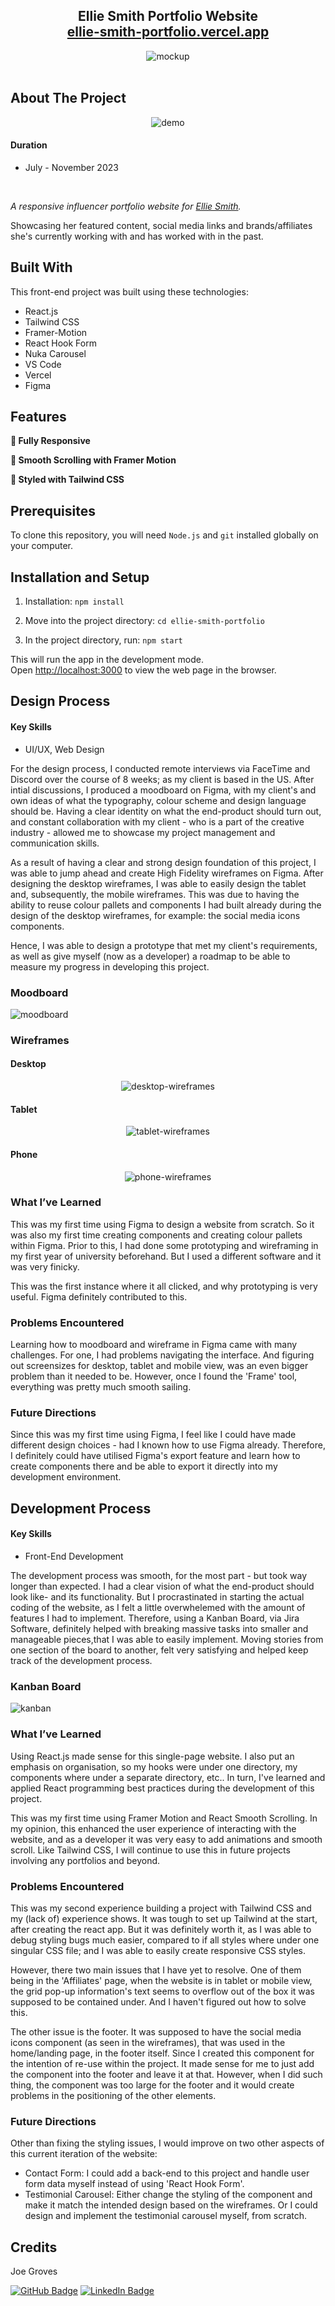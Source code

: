 <h2 align="center">
  Ellie Smith Portfolio Website<br/>
  <a href="https://ellie-smith-portfolio.vercel.app/" target="_blank">ellie-smith-portfolio.vercel.app</a>
</h2>
<div align="center">
  <img alt="mockup" src="./mockups/ellie-mockups.png" style="max-width: 800px" />
</div>

<br/>

## About The Project

<div align="center">
  <img alt="demo" src="./mockups/ellie-smith-portfolio.gif" />
</div>

#### Duration
- July - November 2023

<br/>

*A responsive influencer portfolio website for [Ellie Smith](https://www.youtube.com/@elliedee5221).*

Showcasing her featured content, social media links and brands/affiliates she's currently working with and has worked with in the past.


## Built With

This front-end project was built using these technologies:
- React.js 
- Tailwind CSS 
- Framer-Motion
- React Hook Form
- Nuka Carousel
- VS Code
- Vercel
- Figma

## Features

**📱 Fully Responsive**

**📜 Smooth Scrolling with Framer Motion**

**🎨 Styled with Tailwind CSS**

## Prerequisites

To clone this repository, you will need `Node.js` and `git` installed globally on your computer.

## Installation and Setup

1. Installation: `npm install`

2. Move into the project directory: `cd ellie-smith-portfolio`

3. In the project directory, run: `npm start`

This will run the app in the development mode.\
Open [http://localhost:3000](http://localhost:3000) to view the web page in the browser.

## Design Process

#### Key Skills
- UI/UX, Web Design

For the design process, I conducted remote interviews via FaceTime and Discord over the course of 8 weeks; as my client is based in the US. After intial discussions, I produced a moodboard on Figma, with my client's and own ideas of what the typography, colour scheme and design language should be. Having a clear identity on what the end-product should turn out, and constant collaboration with my client - who is a part of the creative industry - allowed me to showcase my project management and communication skills. <br/> 

As a result of having a clear and strong design foundation of this project, I was able to jump ahead and create High Fidelity wireframes on Figma. After designing the desktop wireframes, I was able to easily design the tablet and, subsequently, the mobile wireframes. This was due to having the ability to reuse colour pallets and components I had built already during the design of the desktop wireframes, for example: the social media icons components. <br/>

Hence, I was able to design a prototype that met my client's requirements, as well as give myself (now as a developer) a roadmap to be able to measure my progress in developing this project.

### Moodboard
<img alt="moodboard" src="./moodboard/ellie_moodboard.png" style="max-width: 800px"/>

### Wireframes

#### Desktop
<div align="center">
    <img alt="desktop-wireframes" src="./wireframes/ellie_desktop_wireframe.png" style="max-width: 800px"/>
</div>

#### Tablet
<div align="center">
    <img alt="tablet-wireframes" src="./wireframes/ellie_tablet_wireframe.png" style="max-width: 400px"/>
</div>

#### Phone
<div align="center">
    <img alt="phone-wireframes" src="./wireframes/ellie_phone_wireframe.png" style="max-width: 400px"/>
</div>

### What I’ve Learned

This was my first time using Figma to design a website from scratch. So it was also my first time creating components and creating colour pallets within Figma. Prior to this,  I had done some prototyping and wireframing in my first year of university beforehand. But I used a different software and it was very finicky. <br/>

This was the first instance where it all clicked, and why prototyping is very useful. Figma definitely contributed to this. 

### Problems Encountered

Learning how to moodboard and wireframe in Figma came with many challenges. For one, I had problems navigating the interface. And figuring out screensizes for desktop, tablet and mobile view, was an even bigger problem than it needed to be. However, once I found the 'Frame' tool, everything was pretty much smooth sailing.

### Future Directions

Since this was my first time using Figma, I feel like I could have made different design choices - had I known how to use Figma already. Therefore, I definitely could have utilised Figma's export feature and learn how to create components there and be able to export it directly into my development environment. 

## Development Process

#### Key Skills
- Front-End Development

The development process was smooth, for the most part - but took way longer than expected. I had a clear vision of what the end-product should look like- and its functionality. But I procrastinated in starting the actual coding of the website, as I felt a little overwhelemed with the amount of features I had to implement. Therefore, using a Kanban Board, via Jira Software, definitely helped with breaking massive tasks into smaller and manageable pieces,that I was able to easily implement. Moving stories from one section of the board to another, felt very satisfying and helped keep track of the development process. <br/> 

### Kanban Board
<img alt="kanban" src="./edps-board/EDPS-board-2023-11-15.png" style="max-width: 800px"/>

### What I’ve Learned

Using React.js made sense for this single-page website. I also put an emphasis on organisation, so my hooks were under one directory, my components where under a separate directory, etc.. In turn, I've learned and applied React programming best practices during the development of this project. <br/>

This was my first time using Framer Motion and React Smooth Scrolling. In my opinion, this enhanced the user experience of interacting with the website, and as a developer it was very easy to add animations and smooth scroll. Like Tailwind CSS, I will continue to use this in future projects involving any portfolios and beyond. <br/> 

### Problems Encountered

This was my second experience building a project with Tailwind CSS and my (lack of) experience shows. It was tough to set up Tailwind at the start, after creating the react app. But it was definitely worth it, as I was able to debug styling bugs much easier, compared to if all styles where under one singular CSS file; and I was able to easily create responsive CSS styles. <br/>

However, there two main issues that I have yet to resolve. One of them being in the 'Affiliates' page, when the website is in tablet or mobile view, the grid pop-up information's text seems to overflow out of the box it was supposed to be contained under. And I haven't figured out how to solve this. <br/>

The other issue is the footer. It was supposed to have the social media icons component (as seen in the wireframes), that was used in the home/landing page, in the footer itself. Since I created this component for the intention of re-use within the project. It made sense for me to just add the component into the footer and leave it at that. However, when I did such thing, the component was too large for the footer and it would create problems in the positioning of the other elements. <br/>

### Future Directions

Other than fixing the styling issues, I would improve on two other aspects of this current iteration of the website:

- Contact Form: I could add a back-end to this project and handle user form data myself instead of using 'React Hook Form'.
- Testimonial Carousel: Either change the styling of the component and make it match the intended design based on the wireframes. Or I could design and implement the testimonial carousel myself, from scratch.

## Credits

Joe Groves

[![GitHub Badge](https://img.shields.io/badge/GitHub-100000?style=for-the-badge&logo=github&logoColor=white)](https://github.com/joeygroves)
[![LinkedIn Badge](https://img.shields.io/badge/LinkedIn-0077B5?style=for-the-badge&logo=linkedin&logoColor=white)](https://www.linkedin.com/in/joewesleygroves)
